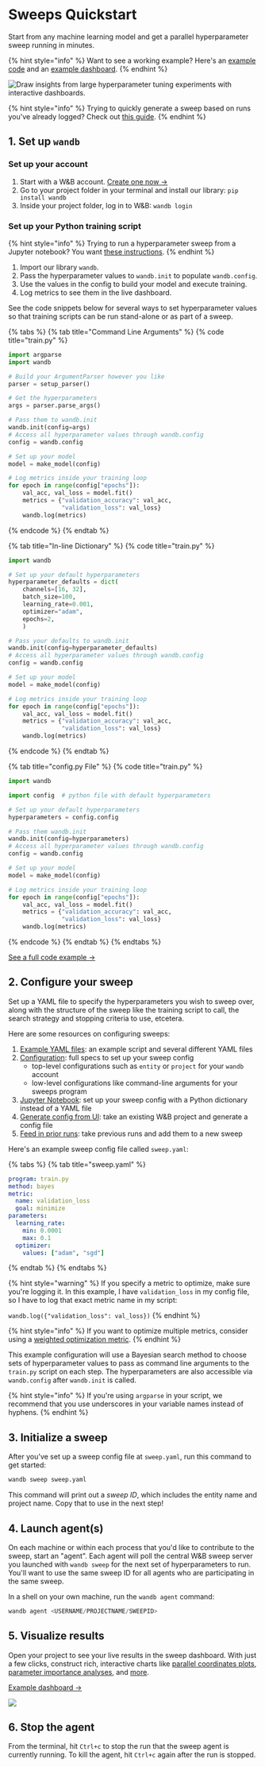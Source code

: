 # Sweeps Quickstart

Start from any machine learning model and get a parallel hyperparameter sweep running in minutes.

{% hint style="info" %}
Want to see a working example? Here's an [example code](https://github.com/wandb/examples/tree/master/examples/pytorch/pytorch-cnn-fashion) and an [example dashboard](https://wandb.ai/anmolmann/pytorch-cnn-fashion/sweeps/pmqye6u3).
{% endhint %}

![Draw insights from large hyperparameter tuning experiments with interactive dashboards.](<../../.gitbook/assets/image (114).png>)

{% hint style="info" %}
Trying to quickly generate a sweep based on runs you've already logged? Check out [this guide](existing-project.md).
{% endhint %}

## 1. Set up `wandb`

### **Set up your account**

1. Start with a W\&B account. [Create one now →](http://app.wandb.ai)
2. Go to your project folder in your terminal and install our library: `pip install wandb`
3. Inside your project folder, log in to W\&B: `wandb login`

### **Set up your Python training script**

{% hint style="info" %}
Trying to run a hyperparameter sweep from a Jupyter notebook? You want [these instructions](python-api.md).
{% endhint %}

1. Import our library `wandb`.
2. Pass the hyperparameter values to `wandb.init` to populate `wandb.config`.
3. Use the values in the config to build your model and execute training.
4. Log metrics to see them in the live dashboard.

See the code snippets below for several ways to set hyperparameter values so that training scripts can be run stand-alone or as part of a sweep.

{% tabs %}
{% tab title="Command Line Arguments" %}
{% code title="train.py" %}
```python
import argparse
import wandb

# Build your ArgumentParser however you like
parser = setup_parser()

# Get the hyperparameters
args = parser.parse_args()

# Pass them to wandb.init
wandb.init(config=args)
# Access all hyperparameter values through wandb.config
config = wandb.config

# Set up your model
model = make_model(config)

# Log metrics inside your training loop
for epoch in range(config["epochs"]):
    val_acc, val_loss = model.fit()
    metrics = {"validation_accuracy": val_acc,
               "validation_loss": val_loss}
    wandb.log(metrics)
```
{% endcode %}
{% endtab %}

{% tab title="In-line Dictionary" %}
{% code title="train.py" %}
```python
import wandb

# Set up your default hyperparameters
hyperparameter_defaults = dict(
    channels=[16, 32],
    batch_size=100,
    learning_rate=0.001,
    optimizer="adam",
    epochs=2,
    )

# Pass your defaults to wandb.init
wandb.init(config=hyperparameter_defaults)
# Access all hyperparameter values through wandb.config
config = wandb.config

# Set up your model
model = make_model(config)

# Log metrics inside your training loop
for epoch in range(config["epochs"]):
    val_acc, val_loss = model.fit()
    metrics = {"validation_accuracy": val_acc,
               "validation_loss": val_loss}
    wandb.log(metrics)
```
{% endcode %}
{% endtab %}

{% tab title="config.py File" %}
{% code title="train.py" %}
```python
import wandb

import config  # python file with default hyperparameters

# Set up your default hyperparameters
hyperparameters = config.config

# Pass them wandb.init
wandb.init(config=hyperparameters)
# Access all hyperparameter values through wandb.config
config = wandb.config

# Set up your model
model = make_model(config)

# Log metrics inside your training loop
for epoch in range(config["epochs"]):
    val_acc, val_loss = model.fit()
    metrics = {"validation_accuracy": val_acc,
               "validation_loss": val_loss}
    wandb.log(metrics)
```
{% endcode %}
{% endtab %}
{% endtabs %}

[See a full code example →](https://github.com/wandb/examples/tree/master/examples/pytorch/pytorch-cnn-fashion)

## 2. Configure your sweep

Set up a YAML file to specify the hyperparameters you wish to sweep over, along with the structure of the sweep like the training script to call, the search strategy and stopping criteria to use, etcetera.

Here are some resources on configuring sweeps:

1. [Example YAML files](https://github.com/wandb/examples/tree/master/examples/keras/keras-cnn-fashion): an example script and several different YAML files
2. [Configuration](configuration.md): full specs to set up your sweep config
   * top-level configurations such as `entity` or `project` for your `wandb` account
   * low-level configurations like command-line arguments for your sweeps program
3. [Jupyter Notebook](python-api.md): set up your sweep config with a Python dictionary instead of a YAML file
4. [Generate config from UI](existing-project.md): take an existing W\&B project and generate a config file
5. [Feed in prior runs](https://docs.wandb.com/sweeps/existing-project#seed-a-new-sweep-with-existing-runs): take previous runs and add them to a new sweep

Here's an example sweep config file called `sweep.yaml`:

{% tabs %}
{% tab title="sweep.yaml" %}
```yaml
program: train.py
method: bayes
metric:
  name: validation_loss
  goal: minimize
parameters:
  learning_rate:
    min: 0.0001
    max: 0.1
  optimizer:
    values: ["adam", "sgd"]
```
{% endtab %}
{% endtabs %}

{% hint style="warning" %}
If you specify a metric to optimize, make sure you're logging it. In this example, I have `validation_loss` in my config file, so I have to log that exact metric name in my script:

`wandb.log({"validation_loss": val_loss})`
{% endhint %}

{% hint style="info" %}
If you want to optimize multiple metrics, consider using a [weighted optimization metric](faq.md#optimizing-multiple-metrics).
{% endhint %}

This example configuration will use a Bayesian search method to choose sets of hyperparameter values to pass as command line arguments to the `train.py` script on each step. The hyperparameters are also accessible via `wandb.config` after `wandb.init` is called.

{% hint style="info" %}
If you're using `argparse` in your script, we recommend that you use underscores in your variable names instead of hyphens.
{% endhint %}

## 3. Initialize a sweep

After you've set up a sweep config file at `sweep.yaml`, run this command to get started:

```python
wandb sweep sweep.yaml
```

This command will print out a _sweep ID_, which includes the entity name and project name. Copy that to use in the next step!

## 4. Launch agent(s)

On each machine or within each process that you'd like to contribute to the sweep, start an "agent". Each agent will poll the central W\&B sweep server you launched with `wandb sweep` for the next set of hyperparameters to run. You'll want to use the same sweep ID for all agents who are participating in the same sweep.

In a shell on your own machine, run the `wandb agent` command:

```python
wandb agent <USERNAME/PROJECTNAME/SWEEPID>
```

## 5. Visualize results

Open your project to see your live results in the sweep dashboard. With just a few clicks, construct rich, interactive charts like [parallel coordinates plots](../../ref/app/features/panels/parallel-coordinates.md),[ parameter importance analyses](../../ref/app/features/panels/parameter-importance.md), and [more](../../ref/app/features/panels/).

[Example dashboard →](https://wandb.ai/anmolmann/pytorch-cnn-fashion/sweeps/pmqye6u3)

![](<../../.gitbook/assets/image (88) (2) (3) (3) (3) (3) (3) (1) (3) (1) (1) (1) (1) (1) (1) (1) (5) (1) (1) (1) (1) (1) (1) (1) (3) (1) (3) (1) (5).png>)

## 6. Stop the agent

From the terminal, hit `Ctrl+c` to stop the run that the sweep agent is currently running. To kill the agent, hit `Ctrl+c` again after the run is stopped.
